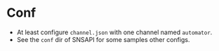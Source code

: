 # Conf

   * At least configure `channel.json` with one channel named `automator`. 
   * See the `conf` dir of SNSAPI for some samples other configs.
